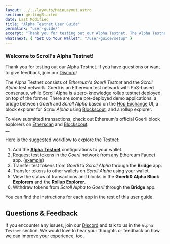 ```yaml
---
layout: ../../layouts/MainLayout.astro
section: gettingStarted
date: Last Modified
title: "Alpha Testnet User Guide"
permalink: "user-guide/"
excerpt: "Thank you for testing out our Alpha Testnet. The Alpha Testnet consists of Ethereum's Goerli Testnet and the Scroll Alpha test network."
whatsnext: { "Set Up Your Wallet": "/user-guide/setup" }
---
```


### Welcome to Scroll's Alpha Testnet!

Thank you for testing out our Alpha Testnet. If you have questions or want to give feedback, join our [Discord](https://discord.gg/scroll)!

The Alpha Testnet consists of _Ethereum's Goerli Testnet_ and the _Scroll Alpha_ test network. Goerli is an Ethereum test network with PoS-based consensus, while Scroll Alpha is a zero-knowledge rollup testnet deployed on top of the former. There are some pre-deployed demo applications: a bridge between _Goerli_ and _Scroll Alpha_ based on the [Hop Exchange](https://hop.exchange/) UI, a block explorer for _Scroll Alpha_ using [Blockscout](https://blockscout.com/), and a rollup explorer.

To view submitted transactions, check out Ethereum's official Goerli block explorers on [Etherscan](https://goerli.etherscan.io/) and [Blockscout](https://eth-goerli.blockscout.com/). \
\_\_

Here is the suggested workflow to explore the Testnet:

1. Add the [**Alpha Testnet**](https://scroll.io/alpha) configurations to your wallet.
2. Request test tokens in the _Goerli_ network from any Ethereum Faucet app. ([example](https://goerlifaucet.com/))
3. Transfer test tokens from _Goerli_ to _Scroll Alpha_ through the **Bridge** app.
4. Transfer tokens to other wallets on _Scroll Alpha_ using your wallet.
5. View the status of transactions and blocks in the **Goerli & Alpha Block Explorers** and the **Rollup Explorer**.
6. Withdraw tokens from _Scroll Alpha_ to _Goerli_ through the **Bridge** app.

You can find the instructions for each app in the rest of this user guide.

## Questions & Feedback

If you encounter any issues, join our [Discord](https://discord.gg/scroll) and talk to us in the `Alpha Testnet` section. We would love to hear your thoughts or feedback on how we can improve your experience, too.
